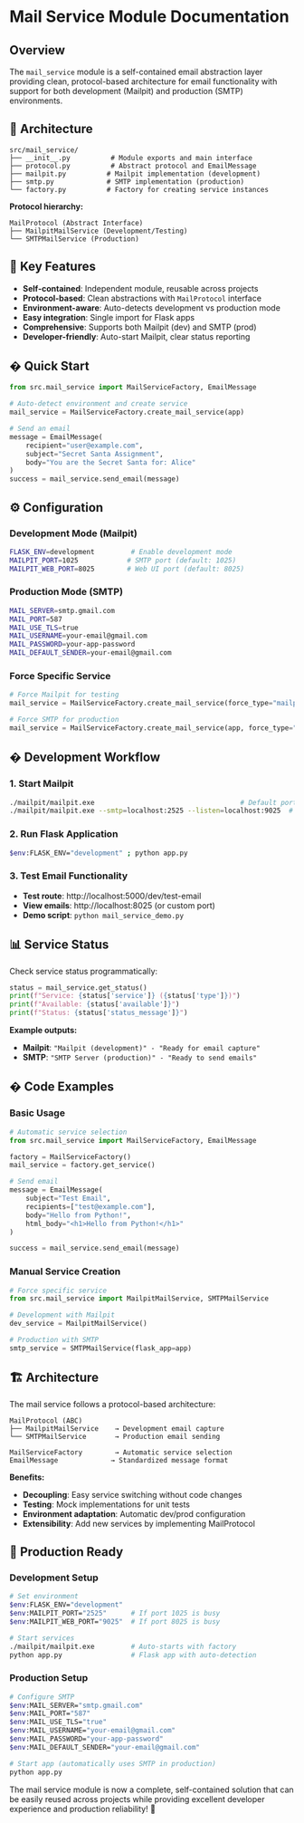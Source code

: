 # Mail Service Module Documentation

## Overview

The `mail_service` module is a self-contained email abstraction layer providing clean, protocol-based architecture for email functionality with support for both development (Mailpit) and production (SMTP) environments.

## 📁 Architecture

```
src/mail_service/
├── __init__.py          # Module exports and main interface
├── protocol.py          # Abstract protocol and EmailMessage
├── mailpit.py          # Mailpit implementation (development)
├── smtp.py             # SMTP implementation (production)
└── factory.py          # Factory for creating service instances
```

**Protocol hierarchy:**
```
MailProtocol (Abstract Interface)
├── MailpitMailService (Development/Testing)
└── SMTPMailService (Production)
```

## 🎯 Key Features

- **Self-contained**: Independent module, reusable across projects
- **Protocol-based**: Clean abstractions with `MailProtocol` interface
- **Environment-aware**: Auto-detects development vs production mode
- **Easy integration**: Single import for Flask apps
- **Comprehensive**: Supports both Mailpit (dev) and SMTP (prod)
- **Developer-friendly**: Auto-start Mailpit, clear status reporting

## � Quick Start

```python
from src.mail_service import MailServiceFactory, EmailMessage

# Auto-detect environment and create service
mail_service = MailServiceFactory.create_mail_service(app)

# Send an email
message = EmailMessage(
    recipient="user@example.com",
    subject="Secret Santa Assignment",
    body="You are the Secret Santa for: Alice"
)
success = mail_service.send_email(message)
```

## ⚙️ Configuration

### Development Mode (Mailpit)
```bash
FLASK_ENV=development         # Enable development mode
MAILPIT_PORT=1025            # SMTP port (default: 1025)
MAILPIT_WEB_PORT=8025        # Web UI port (default: 8025)
```

### Production Mode (SMTP)
```bash
MAIL_SERVER=smtp.gmail.com
MAIL_PORT=587
MAIL_USE_TLS=true
MAIL_USERNAME=your-email@gmail.com
MAIL_PASSWORD=your-app-password
MAIL_DEFAULT_SENDER=your-email@gmail.com
```

### Force Specific Service
```python
# Force Mailpit for testing
mail_service = MailServiceFactory.create_mail_service(force_type="mailpit")

# Force SMTP for production
mail_service = MailServiceFactory.create_mail_service(app, force_type="smtp")
```

## � Development Workflow

### 1. Start Mailpit
```bash
./mailpit/mailpit.exe                                    # Default ports
./mailpit/mailpit.exe --smtp=localhost:2525 --listen=localhost:9025  # Custom ports
```

### 2. Run Flask Application
```bash
$env:FLASK_ENV="development" ; python app.py
```

### 3. Test Email Functionality
- **Test route**: http://localhost:5000/dev/test-email
- **View emails**: http://localhost:8025 (or custom port)
- **Demo script**: `python mail_service_demo.py`

## 📊 Service Status

Check service status programmatically:
```python
status = mail_service.get_status()
print(f"Service: {status['service']} ({status['type']})")
print(f"Available: {status['available']}")
print(f"Status: {status['status_message']}")
```

**Example outputs:**
- **Mailpit**: `"Mailpit (development)" - "Ready for email capture"`
- **SMTP**: `"SMTP Server (production)" - "Ready to send emails"`

## � Code Examples

### Basic Usage
```python
# Automatic service selection
from src.mail_service import MailServiceFactory, EmailMessage

factory = MailServiceFactory()
mail_service = factory.get_service()

# Send email
message = EmailMessage(
    subject="Test Email",
    recipients=["test@example.com"],
    body="Hello from Python!",
    html_body="<h1>Hello from Python!</h1>"
)

success = mail_service.send_email(message)
```

### Manual Service Creation
```python
# Force specific service
from src.mail_service import MailpitMailService, SMTPMailService

# Development with Mailpit
dev_service = MailpitMailService()

# Production with SMTP
smtp_service = SMTPMailService(flask_app=app)
```

## 🏗️ Architecture

The mail service follows a protocol-based architecture:

```
MailProtocol (ABC)
├── MailpitMailService    → Development email capture
└── SMTPMailService       → Production email sending

MailServiceFactory        → Automatic service selection
EmailMessage             → Standardized message format
```

**Benefits:**
- **Decoupling**: Easy service switching without code changes
- **Testing**: Mock implementations for unit tests
- **Environment adaptation**: Automatic dev/prod configuration
- **Extensibility**: Add new services by implementing MailProtocol

## 🎯 Production Ready

### Development Setup
```bash
# Set environment
$env:FLASK_ENV="development"
$env:MAILPIT_PORT="2525"      # If port 1025 is busy
$env:MAILPIT_WEB_PORT="9025"  # If port 8025 is busy

# Start services
./mailpit/mailpit.exe         # Auto-starts with factory
python app.py                 # Flask app with auto-detection
```

### Production Setup
```bash
# Configure SMTP
$env:MAIL_SERVER="smtp.gmail.com"
$env:MAIL_PORT="587"
$env:MAIL_USE_TLS="true"
$env:MAIL_USERNAME="your-email@gmail.com"
$env:MAIL_PASSWORD="your-app-password"
$env:MAIL_DEFAULT_SENDER="your-email@gmail.com"

# Start app (automatically uses SMTP in production)
python app.py
```

The mail service module is now a complete, self-contained solution that can be easily reused across projects while providing excellent developer experience and production reliability! 🚀
